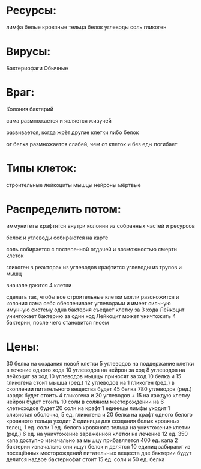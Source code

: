 # Ресурсы:
лимфа
белые кровяные тельца
белок
углеводы
соль
гликоген

# Вирусы:
Бактериофаги
Обычные

# Враг:
Колония бактерий

сама размножается и является живучей

развивается, когда жрёт другие клетки
либо белок

от белка размножается слабей, чем от клеток
и без еды погибает

# Типы клеток:
строительные
лейкоциты
мышцы
нейроны
мёртвые

# Распределить потом:
иммунитеты крафтятся внутри колонии из собранных частей и ресурсов

белок и углеводы собираются на карте

соль собирается с постепенной отдачей и возможностью смерти клеток

гликоген в реакторах из углеводов крафтится
углеводы из трупов и мышц

вначале даются 4 клетки

сделать так, чтобы все строительные клетки могли разсножится
и
колония сама себя обеспечивает
углеводами
и имеет сильную имунную систему
одна бактерия съедает клетку за 3 хода
Лейкоцит уничтожает бактерию за один ход
Лейкоцит может уничтожить 4 бактерии, после чего становится гноем


# Цены:
30 белка на создания новой клетки
5 углеводов на поддержание клетки в течение одного хода
10 углеводов на нейрон за ход
8 углеводов на лейкоцит за ход
10 углеводов мышцы приносят за ход
10 белка и 15 гликогена стоит мышца (ред.)
12 углеводов на 1 гликоген (ред.)
в скоплении питательного вещества
будет 45 белка 780 углеводов (ред.)
чардж будет стоить 4 гликогена и 20 углеводов + 15 на каждую клетку
нейрон будет стоить 10 соли
в соляном месторождении на 6 клеткоходов будет 20 соли
на крафт 1 единицы лимфы уходит 1 слизистая оболочка, 5 ед. гликогена и 20 белка
на крафт одного белого кровяного тельца уходит 2 единицы для создания белых кровяных телец, 1 ед. соли
1 ед. белого кровяного тельца на уничтожение клетки (ред.)
6 ед. на уничтожение заражённой клетки
на лечение 12 ед.
350 капа доступно изначально
за мышцу прибавляется 400 ед. капа
2 бактерии изначально
они ищут белок и делятся
10 единиц забирают из посещённых месторождений питательных веществ
две бактерии будут делится надвое
бактериофаг стоит 15 ед. соли и 50 ед. белка
